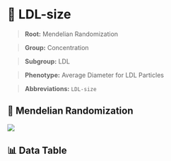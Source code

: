 # 🧪 LDL-size

> **Root:** Mendelian Randomization

> **Group:** Concentration  

> **Subgroup:** LDL

> **Phenotype:** Average Diameter for LDL Particles  

> **Abbreviations:** `LDL-size`

## 🧬 Mendelian Randomization  

<img src="/MR/Figures/Inverse/LDLhengxiansize.png"/>


## 📊 Data Table


<CsvTableMRI src="/public/MR/Data/Inverse/LDLhengxiansize.csv"/>
